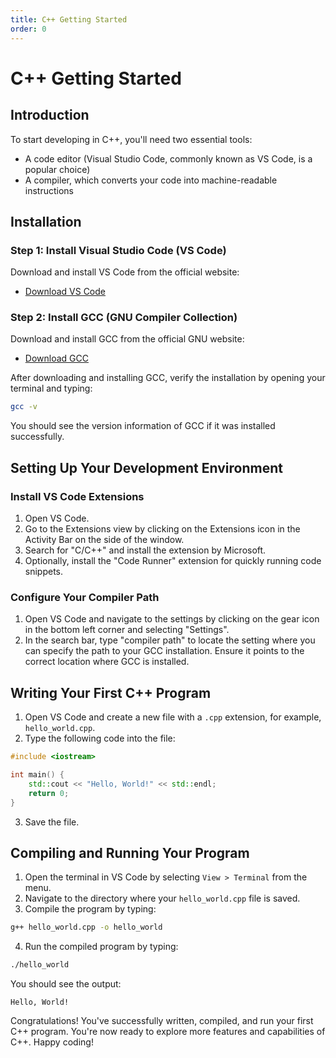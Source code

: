 ```yaml
---
title: C++ Getting Started
order: 0
---
```

# C++ Getting Started

## Introduction
To start developing in C++, you'll need two essential tools:
- A code editor (Visual Studio Code, commonly known as VS Code, is a popular choice)
- A compiler, which converts your code into machine-readable instructions

## Installation

### Step 1: Install Visual Studio Code (VS Code)
Download and install VS Code from the official website:
- [Download VS Code](https://code.visualstudio.com/download)

### Step 2: Install GCC (GNU Compiler Collection)
Download and install GCC from the official GNU website:
- [Download GCC](https://gcc.gnu.org/)

After downloading and installing GCC, verify the installation by opening your terminal and typing:
```bash
gcc -v
```
You should see the version information of GCC if it was installed successfully.

## Setting Up Your Development Environment

### Install VS Code Extensions
1. Open VS Code.
2. Go to the Extensions view by clicking on the Extensions icon in the Activity Bar on the side of the window.
3. Search for "C/C++" and install the extension by Microsoft.
4. Optionally, install the "Code Runner" extension for quickly running code snippets.

### Configure Your Compiler Path
1. Open VS Code and navigate to the settings by clicking on the gear icon in the bottom left corner and selecting "Settings".
2. In the search bar, type "compiler path" to locate the setting where you can specify the path to your GCC installation. Ensure it points to the correct location where GCC is installed.

## Writing Your First C++ Program
1. Open VS Code and create a new file with a `.cpp` extension, for example, `hello_world.cpp`.
2. Type the following code into the file:
```cpp
#include <iostream>

int main() {
    std::cout << "Hello, World!" << std::endl;
    return 0;
}
```
3. Save the file.

## Compiling and Running Your Program
1. Open the terminal in VS Code by selecting `View > Terminal` from the menu.
2. Navigate to the directory where your `hello_world.cpp` file is saved.
3. Compile the program by typing:
```bash
g++ hello_world.cpp -o hello_world
```
4. Run the compiled program by typing:
```bash
./hello_world
```
You should see the output:
```
Hello, World!
```

Congratulations! You've successfully written, compiled, and run your first C++ program. You're now ready to explore more features and capabilities of C++. Happy coding!